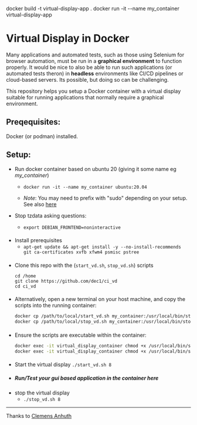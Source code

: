 docker build -t virtual-display-app .
docker run -it --name my_container virtual-display-app


# Virtual Display in Docker

Many applications and automated tests, such as those using Selenium for browser automation, must be run in a **graphical environment** to function properly. It would be nice to also be able to run such applications (or automated tests theron) in **headless** environments like CI/CD pipelines or cloud-based servers. Its possible, but doing so can be challenging. 

This repository helps you setup a Docker container with a virtual display suitable for running applications that normally require a graphical environment. 






## Preqequisites:
Docker (or podman) installed. 



## Setup:
- Run docker container based on ubuntu 20 (giving it some name eg _my_container_)

    -  `docker run -it --name my_container ubuntu:20.04`

    - _Note_: You may need to prefix with "sudo" depending on your setup. See also [here](https://github.com/dec1/practical_devops/blob/main/devops/docker/main/host.md)

- Stop tzdata asking questions:
    - `export DEBIAN_FRONTEND=noninteractive`


####
- Install prerequisites
    - `apt-get update && apt-get install -y --no-install-recommends git ca-certificates xvfb xfwm4 psmisc pstree`

####
- Clone this repo with the (`start_vd.sh`, `stop_vd.sh`) scripts
    ```shell
    cd /home
    git clone https://github.com/dec1/ci_vd
    cd ci_vd
    ```
####
- Alternatively, open a new terminal on your host machine, and
    copy the scripts into the running container:

    ```sh
    docker cp /path/to/local/start_vd.sh my_container:/usr/local/bin/start_vd.sh
    docker cp /path/to/local/stop_vd.sh my_container:/usr/local/bin/stop_vd.sh
    ```
####
- Ensure the scripts are executable within the container:

    ```sh
    docker exec -it virtual_display_container chmod +x /usr/local/bin/start_vd.sh
    docker exec -it virtual_display_container chmod +x /usr/local/bin/stop_vd.sh
    ```
####
- Start the virtual display
    `./start_vd.sh 8`


- ##### Run/Test your gui based application in the container here

####
- stop the virtual display
    - `./stop_vd.sh 8`





---
Thanks to [Clemens Anhuth ](https://kb.froglogic.com/squish/howto/using-squish-headless-systems/) 